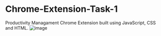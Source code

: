 # Chrome-Extension-Task-1
Productivity Managament Chrome Extension built using JavaScript, CSS and HTML.
![image](https://user-images.githubusercontent.com/78587230/123884332-9f74f300-d968-11eb-90f7-83cbaf26c339.png)

